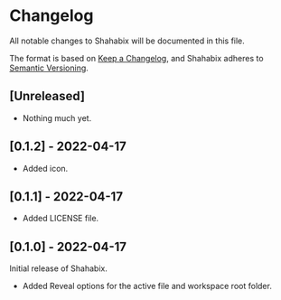 # Changelog
All notable changes to Shahabix will be documented in this file.

The format is based on [Keep a Changelog](https://keepachangelog.com/en/1.0.0/),
and Shahabix adheres to [Semantic Versioning](https://semver.org/spec/v2.0.0.html).

## [Unreleased]
- Nothing much yet.

## [0.1.2] - 2022-04-17
- Added icon.

## [0.1.1] - 2022-04-17
- Added LICENSE file.

## [0.1.0] - 2022-04-17
Initial release of Shahabix.
- Added Reveal options for the active file and workspace root folder.
